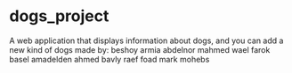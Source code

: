 # dogs_project
A web application that displays information about dogs, and you can add a new kind of dogs
made by:
beshoy armia abdelnor
mahmed wael farok 
basel amadelden ahmed
bavly raef foad
mark mohebs 
